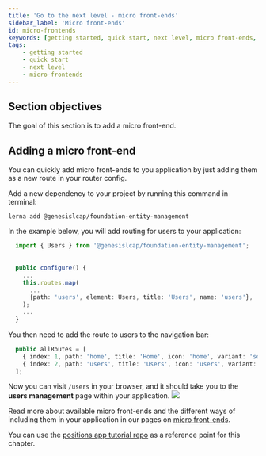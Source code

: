 ```yaml
---
title: 'Go to the next level - micro front-ends'
sidebar_label: 'Micro front-ends'
id: micro-frontends
keywords: [getting started, quick start, next level, micro front-ends, micro-frontends]
tags:
    - getting started
    - quick start
    - next level
    - micro-frontends
---
```


## Section objectives
The goal of this section is to add a micro front-end.


## Adding a micro front-end
You can quickly add micro front-ends to you application by just adding them as a new route in your router config. 

Add a new dependency to your project by running this command in terminal:

```shell title='/client/web/'
lerna add @genesislcap/foundation-entity-management
```

In the example below, you will add routing for users to your application:

```typescript title='routes/config.ts' 
  import { Users } from '@genesislcap/foundation-entity-management';
  
  
  public configure() {
    ...
    this.routes.map(
      ...  
      {path: 'users', element: Users, title: 'Users', name: 'users'},
    );
    ...
  }
```

You then need to add the route to users to the navigation bar:

```typescript title='routes/config.ts'
  public allRoutes = [
    { index: 1, path: 'home', title: 'Home', icon: 'home', variant: 'solid' },
    { index: 2, path: 'users', title: 'Users', icon: 'users', variant: 'solid' }
  ];
```

Now you can visit `/users` in your browser, and it should take you to the **users management** page within your application.
![](/img/user-management.png)

Read more about available micro front-ends and the different ways of including them in your application in our pages on [micro front-ends](web/micro-front-ends/introduction/).

You can use the [positions app tutorial repo](https://github.com/genesiscommunitysuccess/positions-app-tutorial/tree/Complete_positions_app/client/web/src/routes) as a reference point for this chapter.
